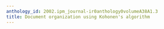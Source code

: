 ```yaml
---
anthology_id: 2002.ipm_journal-ir0anthology0volumeA38A1.3
title: Document organization using Kohonen's algorithm
---
```

